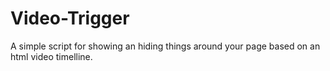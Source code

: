 # Video-Trigger
A simple script for showing an hiding things around your page based on an html video timelline.
